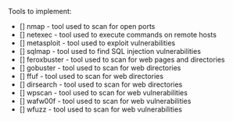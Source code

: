 Tools to implement:
- [] nmap - tool used to scan for open ports
- [] netexec - tool used to execute commands on remote hosts
- [] metasploit - tool used to exploit vulnerabilities
- [] sqlmap - tool used to find SQL injection vulnerabilities
- [] feroxbuster - tool used to scan for web pages and directories
- [] gobuster - tool used to scan for web directories
- [] ffuf - tool used to scan for web directories
- [] dirsearch - tool used to scan for web directories
- [] wpscan - tool used to scan for web vulnerabilities
- [] wafw00f - tool used to scan for web vulnerabilities
- [] wfuzz - tool used to scan for web vulnerabilities